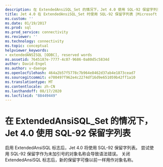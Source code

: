 ```yaml
---
description: 在 ExtendedAnsiSQL_Set 的情况下，Jet 4.0 使用 SQL-92 保留字列表
title: Jet 4.0 在 ExtendedAnsiSQL_Set 时使用 SQL-92 保留字列表 |Microsoft Docs
ms.custom: ''
ms.date: 01/19/2017
ms.prod: sql
ms.prod_service: connectivity
ms.reviewer: ''
ms.technology: connectivity
ms.topic: conceptual
helpviewer_keywords:
- extendedANSISQL [ODBC], reserved words
ms.assetid: 7645187e-7777-4c07-9686-0a80d5c5834d
author: David-Engel
ms.author: v-daenge
ms.openlocfilehash: 464a2b57f5778c7b964e8462d37ab4e1873cead7
ms.sourcegitcommit: e700497f962e4c2274df16d9e651059b42ff1a10
ms.translationtype: MT
ms.contentlocale: zh-CN
ms.lasthandoff: 08/17/2020
ms.locfileid: "88449449"
---
```

# <a name="jet-40-uses-sql-92-reserved-words-list-when-extendedansisql_set"></a>在 ExtendedAnsiSQL_Set 的情况下，Jet 4.0 使用 SQL-92 保留字列表
启用 ExtendedAnsiSQL 标志后，Jet 4.0 将使用 SQL-92 保留字列表。 尝试使用 SQL-92 保留字作为未加引号的对象名称会导致语法错误。 关闭 ExtendedAnsiSQL 标志后，新的保留字可像以前一样用作对象名称。
